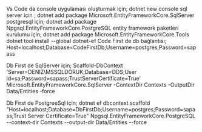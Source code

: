 Vs Code da console uygulaması oluşturmak için; dotnet new console
sql server için ; dotnet add package Microsoft.EntityFrameworkCore.SqlServer
postgresql için; dotnet add package Npgsql.EntityFrameworkCore.PostgreSQL
entity framework paketleri kurulumu için; 
dotnet add package Microsoft.EntityFrameworkCore.Tools
dotnet tool install --global dotnet-ef
Code First de db bağlantısı;
Host=localhost;Database=CodeFirstDb;Username=postgres;Password=sapass

Db First de SqlServer için;
Scaffold-DbContext 'Server=DENIZ\MSSQLDORUK;Database=DDS;User Id=sa;Password=sapass;TrustServerCertificate=True'  Microsoft.EntityFrameworkCore.SqlServer -ContextDir Contexts -OutputDir Data/Entities -force

Db First de PostgreeSql için;
dotnet ef dbcontext scaffold "Host=localhost;Database=DbFirstDb;Username=postgres;Password=sapass;Trust Server Certificate=True" Npgsql.EntityFrameworkCore.PostgreSQL --context-dir Contexts --output-dir Data/Entities --force
